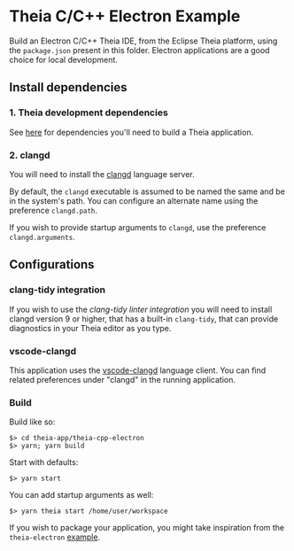 # Theia C/C++ Electron Example

Build an Electron C/C++ Theia IDE, from the Eclipse Theia platform, using the `package.json` present in this folder. Electron applications are a good choice for local development.

## Install dependencies

### 1. Theia development dependencies

See [here](https://github.com/theia-ide/theia/blob/master/doc/Developing.md#prerequisites) for dependencies you'll need to build a Theia application.

### 2. clangd

You will need to install the [clangd](https://clang.llvm.org/extra/clangd/Installation.html) language server.

By default, the `clangd` executable is assumed to be named the same and be in the system's path. You can configure an alternate name using the preference `clangd.path`.

If you wish to provide startup arguments to `clangd`, use the preference `clangd.arguments`.

## Configurations

### clang-tidy integration

If you wish to use the _clang-tidy linter integration_ you will need to install clangd version 9 or higher, that has a built-in `clang-tidy`, that can provide diagnostics in your Theia editor as you type.

### vscode-clangd

This application uses the [vscode-clangd](https://open-vsx.org/extension/llvm-vs-code-extensions/vscode-clangd) language client. You can find related preferences under "clangd" in the running application.

### Build

Build like so:

```
$> cd theia-app/theia-cpp-electron
$> yarn; yarn build
```

Start with defaults:
```
$> yarn start
```

You can add startup arguments as well:
```
$> yarn theia start /home/user/workspace
```

If you wish to package your application, you might take inspiration from the `theia-electron` [example](https://github.com/theia-ide/theia-apps/tree/master/theia-electron).
